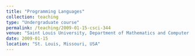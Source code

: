 ```yaml
---
title: "Programming Languages"
collection: teaching
type: "Undergraduate course"
permalink: /teaching/2009-01-15-csci-344
venue: "Saint Louis University, Department of Mathematics and Computer Science"
date: 2009-01-15
location: "St. Louis, Missouri, USA"
---
```


